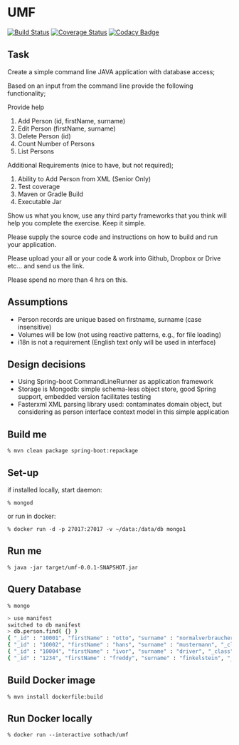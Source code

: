 # UMF
[![Build Status](https://travis-ci.org/sothach/umf.svg?branch=master)](https://travis-ci.org/sothach/umf)
[![Coverage Status](https://coveralls.io/repos/github/sothach/umf/badge.svg?branch=master&service=github&kill_cache=1)](https://coveralls.io/github/sothach/umf?branch=master&service=github&kill_cache=1)
[![Codacy Badge](https://api.codacy.com/project/badge/Grade/7fd846368a8e4d539a0154f8ff5a1af4)](https://www.codacy.com/manual/sothach/umf?utm_source=github.com&amp;utm_medium=referral&amp;utm_content=sothach/umf&amp;utm_campaign=Badge_Grade)

## Task
Create a simple command line JAVA application with database access;

Based on an input from the command line provide the following functionality;

Provide help

1.  Add Person (id, firstName, surname)
2.  Edit Person (firstName, surname)
3.  Delete Person (id)
4.  Count Number of Persons
5.  List Persons

Additional Requirements (nice to have, but not required);

1.  Ability to Add Person from XML (Senior Only)
2.  Test coverage
3.  Maven or Gradle Build
4.  Executable Jar

Show us what you know, use any third party frameworks that you think will help you complete the exercise. Keep it simple.

Please supply the source code and instructions on how to build and run your application.

Please upload your all or your code & work into Github, Dropbox or Drive etc... and send us the link.

Please spend no more than 4 hrs on this.

## Assumptions
*  Person records are unique based on firstname, surname (case insensitive)
*  Volumes will be low (not using reactive patterns, e.g., for file loading)
*  i18n is not a requirement (English text only will be used in interface)

## Design decisions
*  Using Spring-boot CommandLineRunner as application framework
*  Storage is Mongodb: simple schema-less object store, good Spring support, embedded version facilitates testing
*  Fasterxml XML parsing library used: contaminates domain object, but considering as person interface context model in 
this simple application

## Build me
`% mvn clean package spring-boot:repackage`

## Set-up
if installed locally, start daemon:

`% mongod`

or run in docker:

`% docker run -d -p 27017:27017 -v ~/data:/data/db mongo1`

## Run me
`% java -jar target/umf-0.0.1-SNAPSHOT.jar`

## Query Database
`% mongo`
```bash
> use manifest
switched to db manifest
> db.person.find( {} )
{ "_id" : "10001", "firstName" : "otto", "surname" : "normalverbraucher", "_class" : "org.anized.umf.model.Person" }
{ "_id" : "10002", "firstName" : "hans", "surname" : "mustermann", "_class" : "org.anized.umf.model.Person" }
{ "_id" : "10004", "firstName" : "ivor", "surname" : "driver", "_class" : "org.anized.umf.model.Person" }
{ "_id" : "1234", "firstName" : "freddy", "surname" : "finkelstein", "_class" : "org.anized.umf.model.Person" }
```

## Build Docker image
`% mvn install dockerfile:build`

## Run Docker locally
`% docker run --interactive sothach/umf`
